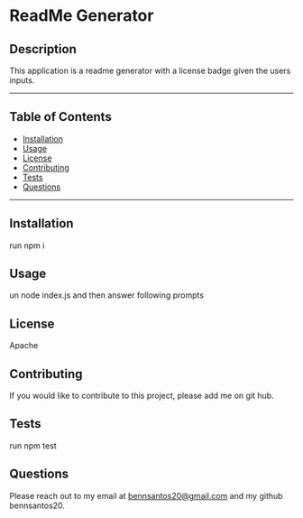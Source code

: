 # ReadMe Generator
  
  
  ## Description
  This application is a readme generator with a license badge given the users inputs.
  ***
  ## Table of Contents
  * [Installation](#installation)
  * [Usage](#usage)
  * [License](#license)
  * [Contributing](#contributing)
  * [Tests](#tests)
  * [Questions](#questions)
  ***
  ## Installation
  run npm i
  ## Usage
  un node index.js and then answer following prompts
  ## License
  Apache
  ## Contributing
  If you would like to contribute to this project, please add me on git hub.
  ## Tests
  run npm test
  ## Questions
  Please reach out to my email at bennsantos20@gmail.com and my github bennsantos20.
      
    